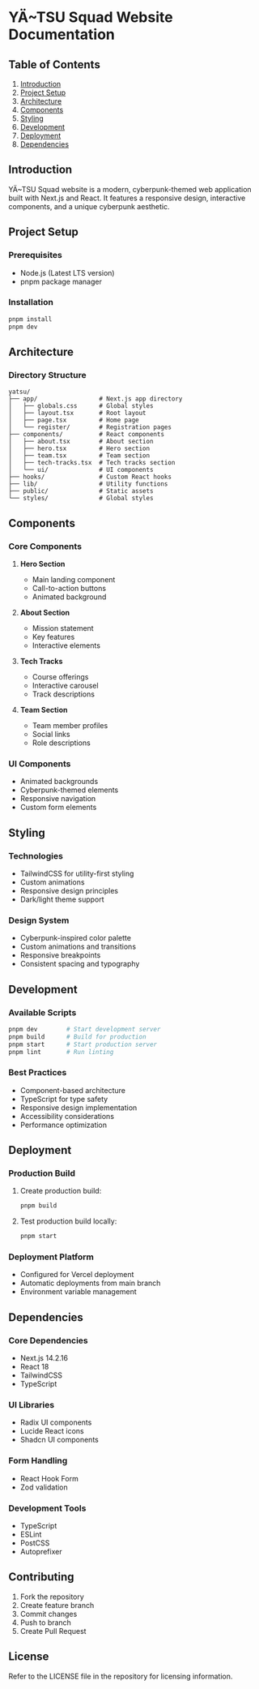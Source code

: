 # YÄ~TSU Squad Website Documentation

## Table of Contents
1. [Introduction](#introduction)
2. [Project Setup](#project-setup)
3. [Architecture](#architecture)
4. [Components](#components)
5. [Styling](#styling)
6. [Development](#development)
7. [Deployment](#deployment)
8. [Dependencies](#dependencies)

## Introduction
YÄ~TSU Squad website is a modern, cyberpunk-themed web application built with Next.js and React. It features a responsive design, interactive components, and a unique cyberpunk aesthetic.

## Project Setup

### Prerequisites
- Node.js (Latest LTS version)
- pnpm package manager

### Installation
```bash
pnpm install
pnpm dev
```

## Architecture

### Directory Structure
```
yatsu/
├── app/                 # Next.js app directory
│   ├── globals.css      # Global styles
│   ├── layout.tsx       # Root layout
│   ├── page.tsx         # Home page
│   └── register/        # Registration pages
├── components/          # React components
│   ├── about.tsx        # About section
│   ├── hero.tsx         # Hero section
│   ├── team.tsx         # Team section
│   ├── tech-tracks.tsx  # Tech tracks section
│   └── ui/              # UI components
├── hooks/               # Custom React hooks
├── lib/                 # Utility functions
├── public/              # Static assets
└── styles/              # Global styles
```

## Components

### Core Components
1. **Hero Section**
   - Main landing component
   - Call-to-action buttons
   - Animated background

2. **About Section**
   - Mission statement
   - Key features
   - Interactive elements

3. **Tech Tracks**
   - Course offerings
   - Interactive carousel
   - Track descriptions

4. **Team Section**
   - Team member profiles
   - Social links
   - Role descriptions

### UI Components
- Animated backgrounds
- Cyberpunk-themed elements
- Responsive navigation
- Custom form elements

## Styling

### Technologies
- TailwindCSS for utility-first styling
- Custom animations
- Responsive design principles
- Dark/light theme support

### Design System
- Cyberpunk-inspired color palette
- Custom animations and transitions
- Responsive breakpoints
- Consistent spacing and typography

## Development

### Available Scripts
```bash
pnpm dev        # Start development server
pnpm build      # Build for production
pnpm start      # Start production server
pnpm lint       # Run linting
```

### Best Practices
- Component-based architecture
- TypeScript for type safety
- Responsive design implementation
- Accessibility considerations
- Performance optimization

## Deployment

### Production Build
1. Create production build:
   ```bash
   pnpm build
   ```
2. Test production build locally:
   ```bash
   pnpm start
   ```

### Deployment Platform
- Configured for Vercel deployment
- Automatic deployments from main branch
- Environment variable management

## Dependencies

### Core Dependencies
- Next.js 14.2.16
- React 18
- TailwindCSS
- TypeScript

### UI Libraries
- Radix UI components
- Lucide React icons
- Shadcn UI components

### Form Handling
- React Hook Form
- Zod validation

### Development Tools
- TypeScript
- ESLint
- PostCSS
- Autoprefixer

## Contributing
1. Fork the repository
2. Create feature branch
3. Commit changes
4. Push to branch
5. Create Pull Request

## License
Refer to the LICENSE file in the repository for licensing information.
